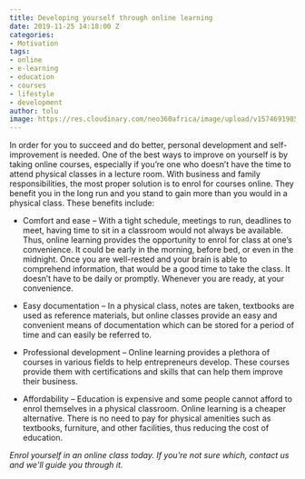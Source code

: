 ```yaml
---
title: Developing yourself through online learning
date: 2019-11-25 14:18:00 Z
categories:
- Motivation
tags:
- online
- e-learning
- education
- courses
- lifestyle
- development
author: tolu
image: https://res.cloudinary.com/neo360africa/image/upload/v1574691985/NEO360%20BLOG/teach-english-online_ula8gi.jpg
---
```


In order for you to succeed and do better, personal development and self-improvement is needed. One of the best ways to improve on yourself is by taking online courses, especially if you’re one who doesn’t have the time to attend physical classes in a lecture room. With business and family responsibilities, the most proper solution is to enrol for courses online. They benefit you in the long run and you stand to gain more than you would in a physical class. These benefits include:


* Comfort and ease – With a tight schedule, meetings to run, deadlines to meet, having time to sit in a classroom would not always be available. Thus, online learning provides the opportunity to enrol for class at one’s convenience. It could be early in the morning, before bed, or even in the midnight. Once you are well-rested and your brain is able to comprehend information, that would be a good time to take the class. It doesn’t have to be daily or promptly. Whenever you are ready, at your convenience.


* Easy documentation – In a physical class, notes are taken, textbooks are used as reference materials, but online classes provide an easy and convenient means of documentation which can be stored for a period of time and can easily be referred to.


* Professional development – Online learning provides a plethora of courses in various fields to help entrepreneurs develop. These courses provide them with certifications and skills that can help them improve their business.


* Affordability – Education is expensive and some people cannot afford to enrol themselves in a physical classroom. Online learning is a cheaper alternative. There is no need to pay for physical amenities such as textbooks, furniture, and other facilities, thus reducing the cost of education. 

*Enrol yourself in an online class today. If you're not sure which, contact us and we'll guide you through it.*
